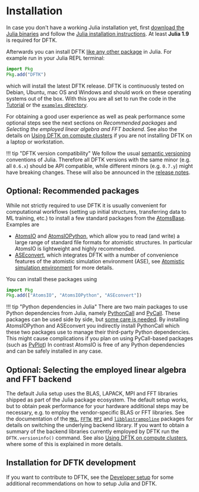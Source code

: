 # Installation

In case you don't have a working Julia installation yet, first
[download the Julia binaries](https://julialang.org/downloads/)
and follow the [Julia installation instructions](https://julialang.org/downloads/platform/).
At least **Julia 1.9** is required for DFTK.

Afterwards you can install DFTK
[like any other package](https://julialang.github.io/Pkg.jl/v1/getting-started/)
in Julia. For example run in your Julia REPL terminal:
```julia
import Pkg
Pkg.add("DFTK")
```
which will install the latest DFTK release.
DFTK is continuously tested on Debian, Ubuntu, mac OS and Windows and should work on
these operating systems out of the box.
With this you are all set to run the code in the [Tutorial](@ref) or the
[`examples` directory](https://dftk.org/tree/master/examples).

For obtaining a good user experience as well as peak performance
some optional steps see the next sections on *Recommended packages*
and *Selecting the employed linear algebra and FFT backend*.
See also the details on [Using DFTK on compute clusters](@ref)
if you are not installing DFTK on a laptop or workstation.

!!! tip "DFTK version compatibility"
    We follow the usual [semantic versioning](https://semver.org/) conventions of Julia.
    Therefore all DFTK versions with the same minor (e.g. all `0.6.x`) should be
    API compatible, while different minors (e.g. `0.7.y`) might have breaking changes.
    These will also be announced in the [release notes](https://github.com/JuliaMolSim/DFTK.jl/releases).

## Optional: Recommended packages
While not strictly required to use DFTK it is usually convenient for computational
workflows (setting up initial structures, transferring data to ML training, etc.)
to install a few standard packages from the [AtomsBase](https://github.com/JuliaMolSim/AtomsBase.jl).
Examples are
- [AtomsIO](https://github.com/mfherbst/AtomsIO.jl) and
  [AtomsIOPython](https://github.com/mfherbst/AtomsIO.jl),
  which allow you to read (and write) a large range of standard file formats
  for atomistic structures. In particular AtomsIO is lightweight and highly recommended.
- [ASEconvert](https://github.com/mfherbst/ASEconvert.jl),
  which integrates DFTK with a number of convenience features of the
  atomistic simulation environment (ASE), see [Atomistic simulation environment](@ref)
  for more details.

You can install these packages using
```julia
import Pkg
Pkg.add(["AtomsIO", "AtomsIOPython", "ASEconvert"])
```

!!! tip "Python dependencies in Julia"
    There are two main packages to use Python dependencies from Julia,
    namely [PythonCall](https://cjdoris.github.io/PythonCall.jl)
    and [PyCall](https://github.com/JuliaPy/PyCall.jl).
    These packages can be used side by side,
    but [some care is needed](https://cjdoris.github.io/PythonCall.jl/stable/pycall/).
    By installing AtomsIOPython and ASEconvert you indirectly install PythonCall
    which these two packages use to manage their third-party Python dependencies.
    This might cause complications if you plan on using PyCall-based packages
    (such as [PyPlot](https://github.com/JuliaPy/PyPlot.jl))
    In contrast AtomsIO is free of any Python dependencies and can be safely
    installed in any case.

## Optional: Selecting the employed linear algebra and FFT backend
The default Julia setup uses the BLAS, LAPACK, MPI and FFT libraries shipped as part
of the Julia package ecosystem.
The default setup works, but to obtain peak performance
for your hardware additional steps may be necessary, e.g. to employ the vendor-specific
BLAS or FFT libraries. See the documentation of the
[`MKL`](https://github.com/JuliaLinearAlgebra/MKL.jl),
[`FFTW`](https://juliamath.github.io/FFTW.jl/stable/),
[`MPI`](https://juliaparallel.org/MPI.jl/stable/configuration/#configure_system_binary)
and
[`libblastrampoline`](https://github.com/JuliaLinearAlgebra/libblastrampoline)
packages for details on switching the underlying backend library.
If you want to obtain a summary of the backend libraries currently employed
by DFTK run the `DFTK.versioninfo()` command.
See also [Using DFTK on compute clusters](@ref), where some of this is explained
in more details.

## Installation for DFTK development
If you want to contribute to DFTK, see the [Developer setup](@ref)
for some additional recommendations on how to setup Julia and DFTK.
